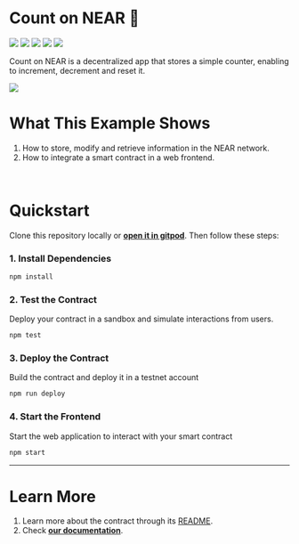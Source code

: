 # Count on NEAR 🧮 
[![](https://img.shields.io/badge/⋈%20Examples-Basics-green)](https://docs.near.org/tutorials/welcome)
[![](https://img.shields.io/badge/Gitpod-Ready-orange)](https://gitpod.io/#https://github.com/near-examples/counter-js})
[![](https://img.shields.io/badge/Contract-js-yellow)](https://docs.near.org/develop/contracts/anatomy)
[![](https://img.shields.io/badge/Frontend-JS-yellow)](https://docs.near.org/develop/integrate/frontend)
[![](https://img.shields.io/badge/Testing-passing-green)](https://docs.near.org/develop/integrate/frontend)


Count on NEAR is a decentralized app that stores a simple counter, enabling to increment, decrement and reset it.

![](https://docs.near.org/assets/images/count-on-near-banner-2df2978ef988be400aafd5e0f99878be.png)


# What This Example Shows

1. How to store, modify and retrieve information in the NEAR network.
2. How to integrate a smart contract in a web frontend.

<br />

# Quickstart

Clone this repository locally or [**open it in gitpod**](https://gitpod.io/#/github.com/near-examples/counter-js). Then follow these steps:

### 1. Install Dependencies
```bash
npm install
```

### 2. Test the Contract
Deploy your contract in a sandbox and simulate interactions from users.

```bash
npm test
```

### 3. Deploy the Contract
Build the contract and deploy it in a testnet account
```bash
npm run deploy
```

### 4. Start the Frontend
Start the web application to interact with your smart contract 
```bash
npm start
```

---

# Learn More
1. Learn more about the contract through its [README](./contract/README.md).
2. Check [**our documentation**](https://docs.near.org/develop/welcome).